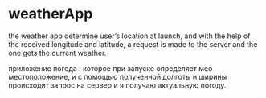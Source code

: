 # weatherApp

the weather app determine user’s location at launch, and with the help of the received longitude and latitude, a request is made to the server and the one gets the current weather.

приложение погода : которое при запуске определяет мео местоположение, и с помощью полученной долготы и ширины происходит запрос на сервер и я 
получаю актуальную погоду.
